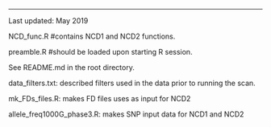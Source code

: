 **************************
Last updated: May 2019


NCD_func.R #contains NCD1 and NCD2 functions.

preamble.R #should be loaded upon starting R session.

See README.md in the root directory.

data_filters.txt: described filters used in the data prior to running the scan.


mk_FDs_files.R: makes FD files uses as input for NCD2


allele_freq1000G_phase3.R: makes SNP input data for NCD1 and NCD2



